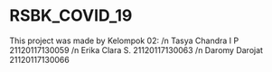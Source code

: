 # RSBK_COVID_19

This project was made by Kelompok 02: /n
Tasya Chandra I P 21120117130059 /n
Erika Clara S.    21120117130063 /n
Daromy Darojat    21120117130066
